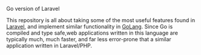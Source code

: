 Go version of Laravel

This repository is all about taking some of the most useful features found in [Laravel](https://laravel.com/),
and implement similar functionality in [GoLang](https://go.dev/). Since Go is compiled and type safe,web applications written in this language
are typically much, much faster, and far less error-prone that a similar application written in Laravel/PHP.

